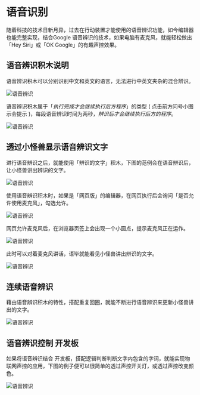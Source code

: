 # 语音识别

随着科技的技术日新月异，过去在行动装置才能使用的语音辨识功能，如今编辑器也能完整实现，结合Google 语音辨识的技术，如果电脑有麦克风，就能轻松做出「Hey Siri」或「OK Google」的有趣声控效果。

## 语音辨识积木说明

语音辨识积木可以分别识别中文和英文的语言，无法进行中英文夹杂的混合辨识。

![语音辨识](https://raw.githubusercontent.com/junhuanchen/test_repository/master/bpi-web/tutorials/images/zh-tw/docs/webbit/sound/speech-recognition-01.jpg)

语音辨识积木属于「*执行完成才会继续执行后方程序*」的类型 ( 点击前方问号小图示会提示 )，每段语音辨识时间为两秒，*辨识后才会继续执行后方的程序*。

![语音辨识](https://raw.githubusercontent.com/junhuanchen/test_repository/master/bpi-web/tutorials/images/zh-tw/docs/webbit/sound/speech-recognition-02.jpg)

## 透过小怪兽显示语音辨识文字

进行语音辨识之后，就能使用「辨识的文字」积木，下图的范例会在语音辨识后，让小怪兽讲出辨识的文字。

![语音辨识](https://raw.githubusercontent.com/junhuanchen/test_repository/master/bpi-web/tutorials/images/zh-tw/docs/webbit/sound/speech-recognition-03.jpg)

使用语音辨识积木时，如果是「网页版」的编辑器，在网页执行后会询问「是否允许使用麦克风」，勾选允许。

![语音辨识](https://raw.githubusercontent.com/junhuanchen/test_repository/master/bpi-web/tutorials/images/zh-tw/docs/webbit/sound/speech-recognition-04.jpg)

网页允许麦克风后，在浏览器页签上会出现一个小圆点，提示麦克风正在运作。

![语音辨识](https://raw.githubusercontent.com/junhuanchen/test_repository/master/bpi-web/tutorials/images/zh-tw/docs/webbit/sound/speech-recognition-05.jpg)

此时可以对着麦克风讲话，语毕就能看见小怪兽讲出辨识的文字。

![语音辨识](https://raw.githubusercontent.com/junhuanchen/test_repository/master/bpi-web/tutorials/images/zh-tw/docs/webbit/sound/speech-recognition-06.jpg)

## 连续语音辨识

藉由语音辨识积木的特性，搭配重复回圈，就能不断进行语音辨识来更新小怪兽讲出的文字。

![语音辨识](https://raw.githubusercontent.com/junhuanchen/test_repository/master/bpi-web/tutorials/images/zh-tw/docs/webbit/sound/speech-recognition-08.gif)

## 语音辨识控制 开发板

如果将语音辨识结合 开发板，搭配逻辑判断判断文字内包含的字词，就能实现物联网声控的应用，下图的例子便可以很简单的透过声控开关灯，或透过声控改变颜色。

![语音辨识](https://raw.githubusercontent.com/junhuanchen/test_repository/master/bpi-web/tutorials/images/zh-tw/docs/webbit/sound/speech-recognition-09.gif)